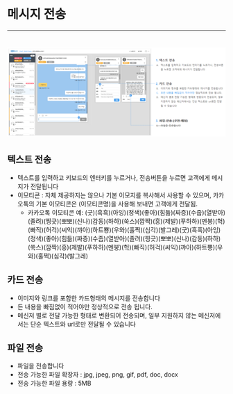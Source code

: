 # 메시지 전송

---

# ![](/assets/chat_send_message.png)

## 텍스트 전송

* 텍스트를 입력하고 키보드의 엔터키를 누르거나, 전송버튼을 누르면 고객에게 메시지가 전달됩니다
* 이모티콘 : 자체 제공하지는 않으나 기본 이모지를 복사해서 사용할 수 있으며, 카카오톡의 기본 이모티콘은 \(이모티콘명\)을 사용해 보내면 고객에게 전달됨.
  * 카카오톡 이모티콘 예: \(굿\)\(흑흑\)\(아잉\)\(정색\)\(좋아\)\(힘듦\)\(짜증\)\(수줍\)\(열받아\)\(졸려\)\(찡긋\)\(뽀뽀\)\(신나\)\(감동\)\(하하\)\(쑥스\)\(깜짝\)\(흥\)\(제발\)\(푸하하\)\(멘붕\)\(헉\)\(빠직\)\(허걱\)\(씨익\)\(꺄아\)\(하트뿅\)\(우와\)\(훌쩍\)\(심각\)\(발그레\)\(굿\)\(흑흑\)\(아잉\)\(정색\)\(좋아\)\(힘듦\)\(짜증\)\(수줍\)\(열받아\)\(졸려\)\(찡긋\)\(뽀뽀\)\(신나\)\(감동\)\(하하\)\(쑥스\)\(깜짝\)\(흥\)\(제발\)\(푸하하\)\(멘붕\)\(헉\)\(빠직\)\(허걱\)\(씨익\)\(꺄아\)\(하트뿅\)\(우와\)\(훌쩍\)\(심각\)\(발그레\)

## 카드 전송

* 이미지와 링크를 포함한 카드형태의 메시지를 전송합니다 
* 든 내용을 빠짐없이 적어야만 정상적으로 전송 됩니다.
* 메신저 별로 전달 가능한 형태로 변환되어 전송되며, 일부 지원하지 않는 메신저에서는 단순 텍스트와 url로만 전달될 수 있습니다

## 파일 전송

* 파일을 전송합니다
* 전송 가능한 파일 확장자 : jpg, jpeg, png, gif, pdf, doc, docx
* 전송 가능한 파일 용량 : 5MB



